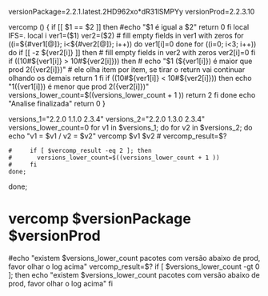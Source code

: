 versionPackage=2.2.1.latest.2HD962xo*dR31lSMPYy
versionProd=2.2.3.10

vercomp () {
    if [[ $1 == $2 ]]
    then
        #echo "$1 é igual a $2"
        return 0
    fi
    local IFS=.
    local i ver1=($1) ver2=($2)
    # fill empty fields in ver1 with zeros
    for ((i=${#ver1[@]}; i<${#ver2[@]}; i++))
    do
        ver1[i]=0
    done
    for ((i=0; i<3; i++))
    do
        if [[ -z ${ver2[i]} ]]
        then
            # fill empty fields in ver2 with zeros
            ver2[i]=0
        fi
        if ((10#${ver1[i]} > 10#${ver2[i]}))
        then
           # echo "$1 (${ver1[i]}) é maior que prod $2 (${ver2[i]})"
            # ele olha item por item, se tirar o return vai continuar olhando os demais
            return 1
        fi
        if ((10#${ver1[i]} < 10#${ver2[i]}))
        then
            echo "$1 (${ver1[i]}) é menor que prod $2 (${ver2[i]})"
            versions_lower_count=$((versions_lower_count + 1 ))
            return 2
        fi
    done
    echo "Analise finalizada"
    return 0
}

versions_1="2.2.0 1.1.0 2.3.4"
versions_2="2.2.0 1.3.0 2.3.4"
versions_lower_count=0
for v1 in $versions_1; do
    for v2 in $versions_2; do
        echo "v1 = $v1 / v2 = $v2"
       vercomp $v1 $v2
    #   vercomp_result=$?
        
    #     if [ $vercomp_result -eq 2 ]; then
    #       versions_lower_count=$((versions_lower_count + 1 ))
    #     fi
    done;
done;
# vercomp $versionPackage $versionProd

#echo "existem $versions_lower_count pacotes com versão abaixo de prod, favor olhar o log acima"
vercomp_result=$?
 if [ $versions_lower_count -gt 0 ]; then
   echo "existem $versions_lower_count pacotes com versão abaixo de prod, favor olhar o log acima"
fi
